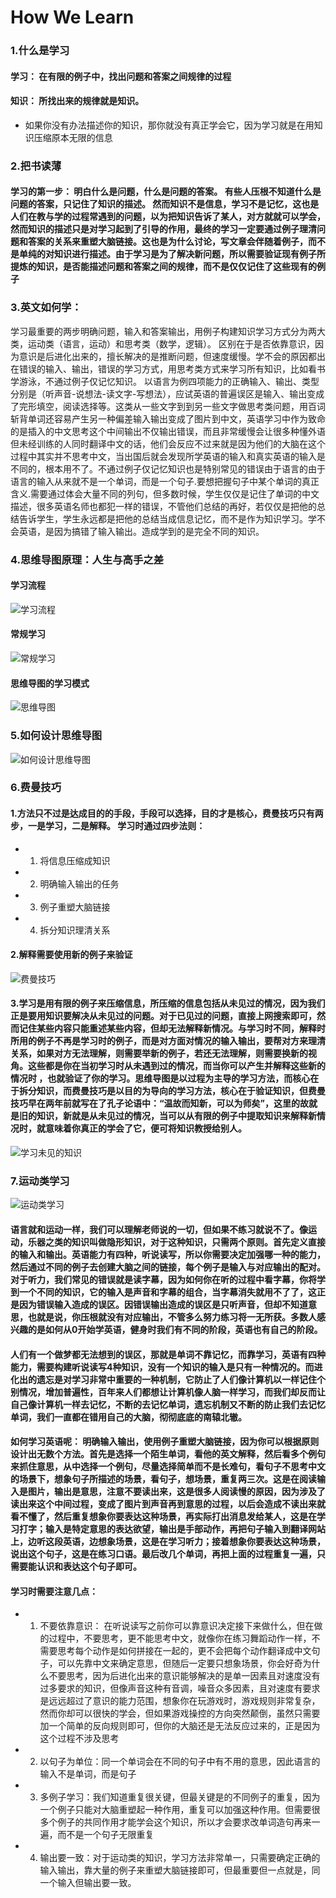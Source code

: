 # How We Learn

### 1.什么是学习

  #### 学习： 在有限的例子中，找出问题和答案之间规律的过程
  #### 知识： 所找出来的规律就是知识。
  + 如果你没有办法描述你的知识，那你就没有真正学会它，因为学习就是在用知识压缩原本无限的信息
  
### 2.把书读薄
  #### 学习的第一步： 明白什么是问题，什么是问题的答案。 有些人压根不知道什么是问题的答案，只记住了知识的描述。 然而知识不是信息，学习不是记忆，这也是人们在教与学的过程常遇到的问题，以为把知识告诉了某人，对方就就可以学会，然而知识的描述只是对学习起到了引导的作用，最终的学习一定要通过例子理清问题和答案的关系来重塑大脑链接。这也是为什么讨论，写文章会伴随着例子，而不是单纯的对知识进行描述。由于学习是为了解决新问题，所以需要验证现有例子所提炼的知识，是否能描述问题和答案之间的规律，而不是仅仅记住了这些现有的例子

### 3.英文如何学：
学习最重要的两步明确问题，输入和答案输出，用例子构建知识学习方式分为两大类，运动类（语言，运动）和思考类（数学，逻辑）。
区别在于是否依靠意识，因为意识是后进化出来的，擅长解决的是推断问题，但速度缓慢。学不会的原因都出在错误的输入、输出，错误的学习方式，用思考类方式来学习所有知识，比如看书学游泳，不通过例子仅记忆知识。
以语言为例四项能力的正确输入、输出、类型分别是（听声音-说想法-读文字-写想法），应试英语的普遍误区是输入、输出变成了完形填空，阅读选择等。这类从一些文字到到另一些文字做思考类问题，用百词斩背单词还容易产生另一种偏差输入输出变成了图片到中文，英语学习中作为致命的是插入的中文思考这个中间输出不仅输出错误，而且非常缓慢会让很多种懂外语但未经训练的人同时翻译中文的话，他们会反应不过来就是因为他们的大脑在这个过程中其实并不思考中文，当出国后就会发现所学英语的输入和真实英语的输入是不同的，根本用不了。不通过例子仅记忆知识也是特别常见的错误由于语言的由于语言的输入从来就不是一个单词，而是一个句子.要想把握句子中某个单词的真正含义.需要通过体会大量不同的列句，但多数时候，学生仅仅是记住了单词的中文描述，很多英语名师也都犯一样的错误，不管他们总结的再好，若仅仅是把他的总结告诉学生，学生永远都是把他的总结当成信息记忆，而不是作为知识学习。学不会英语，是因为搞错了输入输出。造成学到的是完全不同的知识。

### 4.思维导图原理：人生与高手之差

#### 学习流程
![学习流程](./学习流程.png)
#### 常规学习
![常规学习](./常规学习.png)

#### 思维导图的学习模式
![思维导图](./思维导图的作用.png)

### 5.如何设计思维导图
![如何设计思维导图](./如何设计思维导图.png)


### 6.费曼技巧

#### 1.方法只不过是达成目的的手段，手段可以选择，目的才是核心，费曼技巧只有两步，一是学习，二是解释。 学习时通过四步法则： 
+ 1. 将信息压缩成知识
+ 2. 明确输入输出的任务
+ 3. 例子重塑大脑链接
+ 4. 拆分知识理清关系
#### 2.解释需要使用新的例子来验证

![费曼技巧](./费曼技巧.png)

#### 3.学习是用有限的例子来压缩信息，所压缩的信息包括从未见过的情况，因为我们正是要用知识要解决从未见过的问题。对于已见过的问题，直接上网搜索即可，然而记住某些内容只能重述某些内容，但却无法解释新情况。与学习时不同，解释时所用的例子不再是学习时的例子，而是对方面对情况的输入输出，要帮对方来理清关系，如果对方无法理解，则需要举新的例子，若还无法理解，则需要换新的视角。这些都是你在当初学习时从未遇到过的情况，而当你可以产生并解释这些新的情况时 ，也就验证了你的学习。思维导图是以过程为主导的学习方法，而核心在于拆分知识，而费曼技巧是以目的为导向的学习方法，核心在于验证知识，但费曼技巧早在两年前就写在了孔子论语中：“温故而知新，可以为师矣”，这里的故就是旧的知识，新就是从未见过的情况，当可以从有限的例子中提取知识来解释新情况时，就意味着你真正的学会了它，便可将知识教授给别人。
![学习未见的知识](./学习未见的知识.png)


### 7.运动类学习

![运动类学习](./学习观.png)
#### 语言就和运动一样，我们可以理解老师说的一切，但如果不练习就说不了。像运动，乐器之类的知识叫做隐形知识，对于这种知识，只需两个原则。首先定义直接的输入和输出。英语能力有四种，听说读写，所以你需要决定加强哪一种的能力，然后通过不同的例子去创建大脑之间的链接，每个例子是输入与对应输出的配对。对于听力，我们常见的错误就是读字幕，因为如何你在听的过程中看字幕，你将学到一个不同的知识，它的输入是声音和字幕的组合，当字幕消失就用不了了，这正是因为错误输入造成的误区。因错误输出造成的误区是只听声音，但却不知道意思，也就是说，你压根就没有对应输出，不管多么努力练习将一无所获。多数人感兴趣的是如何从0开始学英语，健身时我们有不同的阶段，英语也有自己的阶段。
#### 人们有一个做梦都无法想到的误区，那就是单词不靠记忆，而靠学习，英语有四种能力，需要构建听说读写4种知识，没有一个知识的输入是只有一种情况的。而进化出的遗忘是对学习非常中重要的一种机制，它防止了人们像计算机以一样记住个别情况，增加普遍性，百年来人们都想让计算机像人脑一样学习，而我们却反而让自己像计算机一样去记忆，不断的去记忆单词，遗忘机制又不断的防止我们去记忆单词，我们一直都在错用自己的大脑，彻彻底底的南辕北辙。
#### 如何学习英语呢： 明确输入输出，使用例子重塑大脑链接，因为你可以根据原则设计出无数个方法。首先是选择一个陌生单词，看他的英文解释，然后看多个例句来抓住意思，从中选择一个例句，尽量选择简单而不是长难句，看句子不思考中文的场景下，想象句子所描述的场景，看句子，想场景，重复两三次。这是在阅读输入是图片，输出是意思，注意不要读出来，这是很多人阅读慢的原因，因为涉及了读出来这个中间过程，变成了图片到声音再到意思的过程，以后会造成不读出来就看不懂了，然后重复想象你要表达这种场景，再实际打出消息发给某人，这是在学习打字；输入是特定意思的表达欲望，输出是手部动作，再把句子输入到翻译网站上，边听这段英语，边想象场景，这是在学习听力；接着想象你要表达这种场景，说出这个句子，这是在练习口语。最后改几个单词，再把上面的过程重复一遍，只需要能认识和表达这个句子即可。
#### 学习时需要注意几点：
+ 1. 不要依靠意识： 在听说读写之前你可以靠意识决定接下来做什么，但在做的过程中，不要思考，更不能思考中文，就像你在练习舞蹈动作一样，不需要思考每个动作是如何拼接在一起的，更不会把每个动作翻译成中文句子，可以先靠中文来确定意思，但随后一定要只想象场景，你会好奇为什么不要思考，因为后进化出来的意识能够解决的是单一因素且对速度没有过多要求的知识，但像声音这种有音调，噪音众多因素，且对速度有要求是远远超过了意识的能力范围，想象你在玩游戏时，游戏规则非常复杂，然而你却可以很快的学会，但如果游戏操控的方向突然颠倒，虽然只需要加一个简单的反向规则即可，但你的大脑还是无法反应过来的，正是因为这个过程不涉及思考
+ 2. 以句子为单位：同一个单词会在不同的句子中有不用的意思，因此语言的输入不是单词，而是句子
+ 3. 多例子学习：我们知道重复很关键，但最关键是的不同例子的重复，因为一个例子只能对大脑重塑起一种作用，重复可以加强这种作用。但需要很多个例子的共同作用才能学会这个知识，所以才会要求改单词造句再来一遍，而不是一个句子无限重复
+ 4. 输出要一致：对于运动类的知识，学习方法非常单一，只需要确定正确的输入输出，靠大量的例子来重塑大脑链接即可，但最重要但一点就是，同一个输入但输出要一致。









